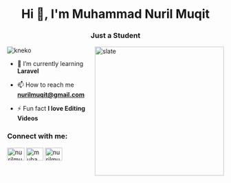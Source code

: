 <h1 align="center">Hi 👋, I'm Muhammad Nuril Muqit</h1>
<h3 align="center">Just a Student</h3>
<img align="right" alt="slate" width="300" src="https://media4.giphy.com/media/v1.Y2lkPTc5MGI3NjExN3Jzc3ZvdjZlajE5emd6YzFwMGhlOWswM2t6Z2tjdGdzZjIwd2UyNiZlcD12MV9pbnRlcm5hbF9naWZfYnlfaWQmY3Q9Zw/26DOMQa5Ib2SmaRZm/giphy.gif"/>

<p align="left"> <img src="https://komarev.com/ghpvc/?username=kneko&label=Profile%20views&color=0e75b6&style=flat" alt="kneko" /> </p>

- 🌱 I’m currently learning **Laravel**

- 📫 How to reach me **nurilmuqit@gmail.com**

- ⚡ Fun fact **I love Editing Videos**

<h3 align="left">Connect with me:</h3>
<p align="left">
<a href="https://twitter.com/nmuqit" target="blank"><img align="center" src="https://raw.githubusercontent.com/rahuldkjain/github-profile-readme-generator/master/src/images/icons/Social/twitter.svg" alt="nurilmuqit" height="30" width="40" /></a>
<a href="https://fb.com/muhammad.n.muqit" target="blank"><img align="center" src="https://raw.githubusercontent.com/rahuldkjain/github-profile-readme-generator/master/src/images/icons/Social/facebook.svg" alt="muhammad.n.muqit" height="30" width="40" /></a>
<a href="https://instagram.com/nurilmuqit" target="blank"><img align="center" src="https://raw.githubusercontent.com/rahuldkjain/github-profile-readme-generator/master/src/images/icons/Social/instagram.svg" alt="nurilmuqit" height="30" width="40" /></a>
</p>

